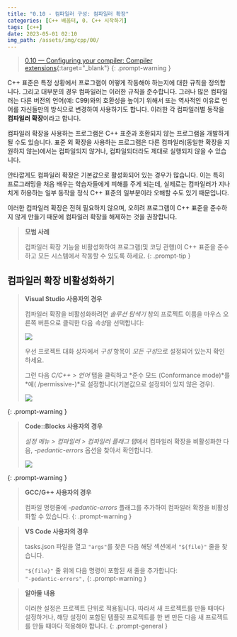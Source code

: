 ```yaml
---
title: "0.10 - 컴파일러 구성: 컴파일러 확장"
categories: [C++ 배움터, 0. C++ 시작하기]
tags: [c++]
date: 2023-05-01 02:10
img_path: /assets/img/cpp/00/
---
```


> [0.10 — Configuring your compiler: Compiler extensions](https://www.learncpp.com/cpp-tutorial/configuring-your-compiler-compiler-extensions/){:target="_blank"}
{: .prompt-warning }

C++ 표준은 특정 상황에서 프로그램이 어떻게 작동해야 하는지에 대한 규칙을 정의합니다. 그리고 대부분의 경우 컴파일러는 이러한 규칙을 준수합니다. 그러나 많은 컴파일러는 다른 버전의 언어(예: C99)와의 호환성을 높이기 위해서 또는 역사적인 이유로 언어를 자신들만의 방식으로 변경하여 사용하기도 합니다. 이러한 각 컴파일러별 동작을 **컴파일러 확장**이라고 합니다.

컴파일러 확장을 사용하는 프로그램은 C++ 표준과 호환되지 않는 프로그램을 개발하게 될 수도 있습니다. 표준 외 확장을 사용하는 프로그램은 다른 컴파일러(동일한 확장을 지원하지 않는)에서는 컴파일되지 않거나, 컴파일되더라도 제대로 실행되지 않을 수 있습니다.

안타깝게도 컴파일러 확장은 기본값으로 활성화되어 있는 경우가 많습니다. 이는 특히 프로그래밍을 처음 배우는 학습자들에게 피해를 주게 되는데, 실제로는 컴파일러가 지나치게 허용하는 일부 동작을 정식 C++ 표준의 일부분이라 오해할 수도 있기 때문입니다.

이러한 컴파일러 확장은 전혀 필요하지 않으며, 오히려 프로그램이 C++ 표준을 준수하지 않게 만들기 때문에 컴파일러 확장을 해제하는 것을 권장합니다.

> **모범 사례**
> 
> 컴파일러 확장 기능을 비활성화하여 프로그램(및 코딩 관행)이 C++ 표준을 준수하고 모든 시스템에서 작동할 수 있도록 하세요.
{: .prompt-tip }

## **컴파일러 확장 비활성화하기**

> **Visual Studio 사용자의 경우**
> 
> 컴파일러 확장을 비활성화하려면 _솔루션 탐색기_ 창의 프로젝트 이름을 마우스 오른쪽 버튼으로 클릭한 다음 *속성*을 선택합니다:
> 
> <img src="https://www.learncpp.com/images/CppTutorial/Chapter0/VS-SolutionExplorerProperties-min.png?ezimgfmt=ng%3Awebp%2Fngcb2%2Frs%3Adevice%2Frscb2-1">
> 
> 우선 프로젝트 대화 상자에서 _구성_ 항목이 *모든 구성*으로 설정되어 있는지 확인하세요.
> 
> 그런 다음 _C/C++ > 언어_ 탭을 클릭하고 *준수 모드 (Conformance mode)*를 *예( /permissive-)*로 설정합니다(기본값으로 설정되어 있지 않은 경우).
> 
> <img src="https://www.learncpp.com/images/CppTutorial/Chapter0/VS-DisableExtensions-min.png?ezimgfmt=rs:407x281/rscb2/ng:webp/ngcb2">
{: .prompt-warning }

> **Code::Blocks 사용자의 경우**
> 
> *설정 메뉴 > 컴파일러 > 컴파일러 플래그 탭*에서 컴파일러 확장을 비활성화한 다음, _-pedantic-errors_ 옵션을 찾아서 확인합니다.
> 
> <img src="https://www.learncpp.com/images/CppTutorial/Chapter0/CB-Pedantic-min.png?ezimgfmt=rs:407x270/rscb2/ng:webp/ngcb2">
{: .prompt-warning }

> **GCC/G++ 사용자의 경우**
> 
> 컴파일 명령줄에 _-pedantic-errors_ 플래그를 추가하여 컴파일러 확장을 비활성화할 수 있습니다.
{: .prompt-warning }

> **VS Code 사용자의 경우**
> 
> tasks.json 파일을 열고 `"args"`를 찾은 다음 해당 섹션에서 `"${file}"` 줄을 찾습니다.
> 
> `"${file}"` 줄 위에 다음 명령이 포함된 새 줄을 추가합니다:   
> `"-pedantic-errors",`
{: .prompt-warning }

> **알아둘 내용**
> 
> 이러한 설정은 프로젝트 단위로 적용됩니다. 따라서 새 프로젝트를 만들 때마다 설정하거나, 해당 설정이 포함된 템플릿 프로젝트를 한 번 만든 다음 새 프로젝트를 만들 때마다 적용해야 합니다.
{: .prompt-general }
